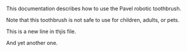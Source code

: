 This documentation describes how to use the Pavel robotic
toothbrush.

Note that this toothbrush is not safe to use for children,
adults, or pets.

This is a new line in thjis file.

And yet another one.

